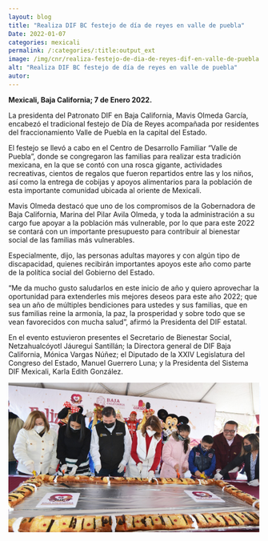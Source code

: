 ```yaml
---
layout: blog
title: "Realiza DIF BC festejo de día de reyes en valle de puebla"
Date: 2022-01-07
categories: mexicali
permalink: /:categories/:title:output_ext
image: /img/cnr/realiza-festejo-de-dia-de-reyes-dif-en-valle-de-puebla.png
alt: "Realiza DIF BC festejo de día de reyes en valle de puebla"
autor:
---
```


**Mexicali, Baja California; 7 de Enero 2022.** 

La presidenta del Patronato DIF en Baja California, Mavis Olmeda García, encabezó el tradicional festejo de Día de Reyes acompañada por residentes del fraccionamiento Valle de Puebla en la capital del Estado.

El festejo se llevó a cabo en el Centro de Desarrollo Familiar “Valle de Puebla”, donde se congregaron las familias para realizar esta tradición mexicana, en la que se contó con una rosca gigante, actividades recreativas, cientos de regalos que fueron repartidos entre las y los niños, así como la entrega de cobijas y apoyos alimentarios para la población de esta importante comunidad ubicada al oriente de Mexicali. 

Mavis Olmeda destacó que uno de los compromisos de la Gobernadora de Baja California, Marina del Pilar Avila Olmeda, y toda la administración a su cargo fue apoyar a la población más vulnerable, por lo que para este 2022 se contará con un importante presupuesto para contribuir al bienestar social de las familias más vulnerables.

Especialmente, dijo, las personas adultas mayores y con algún tipo de discapacidad, quienes recibirán importantes apoyos este año como parte de la política social del Gobierno del Estado.

“Me da mucho gusto saludarlos en este inicio de año y quiero aprovechar la oportunidad para extenderles mis mejores deseos para este año 2022; que sea un año de múltiples bendiciones para ustedes y sus familias, que en sus familias reine la armonía, la paz, la prosperidad y sobre todo que se vean favorecidos con mucha salud”, afirmó la Presidenta del DIF estatal.

En el evento estuvieron presentes el Secretario de Bienestar Social, Netzahualcóyotl Jáuregui Santillán; la Directora general de DIF Baja California, Mónica Vargas Núñez; el Diputado de la XXIV Legislatura del Congreso del Estado, Manuel Guerrero Luna; y la Presidenta del Sistema DIF Mexicali, Karla Edith González.

<div id="carouselExampleSlidesOnly" class="carousel slide" data-ride="carousel">
  <div class="carousel-inner">
    <div class="carousel-item active">
       <img class="d-block w-100" src="/img/cnr/realiza-festejo-de-dia-de-reyes-dif-en-valle-de-puebla.png" loading="lazy"  alt="Realiza DIF BC festejo de día de reyes en valle de puebla">
    </div>
  </div>
</div>